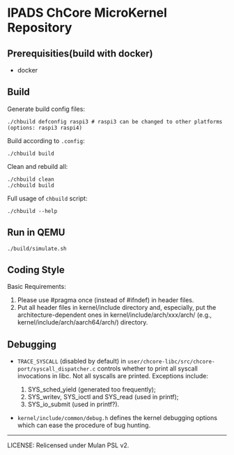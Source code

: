 # IPADS ChCore MicroKernel Repository

## Prerequisities(build with docker)

* docker

## Build

Generate build config files:

```shell
./chbuild defconfig raspi3 # raspi3 can be changed to other platforms (options: raspi3 raspi4)
```

Build according to `.config`:

```shell
./chbuild build
```

Clean and rebuild all:

```shell
./chbuild clean
./chbuild build
```

Full usage of `chbuild` script:

```shell
./chbuild --help
```

## Run in QEMU

```shell
./build/simulate.sh
```

## Coding Style

Basic Requirements:

1. Please use #pragma once (instead of #ifndef) in header files.
2. Put all header files in kernel/include directory and, especially,
   put the architecture-dependent ones in kernel/include/arch/xxx/arch/
   (e.g., kernel/include/arch/aarch64/arch/) directory.

## Debugging

* `TRACE_SYSCALL` (disabled by default) in `user/chcore-libc/src/chcore-port/syscall_dispatcher.c` controls whether to print all syscall invocations in libc.
    Not all syscalls are printed. Exceptions include:
    1. SYS_sched_yield (generated too frequently);
    2. SYS_writev, SYS_ioctl and SYS_read (used in printf);
    3. SYS_io_submit (used in printf?).

* `kernel/include/common/debug.h` defines the kernel debugging options which can ease the procedure of bug hunting.

---
LICENSE: Relicensed under Mulan PSL v2.
